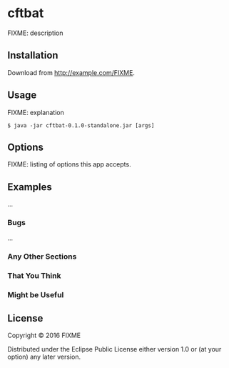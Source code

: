 # cftbat

FIXME: description

## Installation

Download from http://example.com/FIXME.

## Usage

FIXME: explanation

    $ java -jar cftbat-0.1.0-standalone.jar [args]

## Options

FIXME: listing of options this app accepts.

## Examples

...

### Bugs

...

### Any Other Sections
### That You Think
### Might be Useful

## License

Copyright © 2016 FIXME

Distributed under the Eclipse Public License either version 1.0 or (at
your option) any later version.
